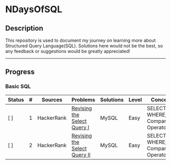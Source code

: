 # NDaysOfSQL

## Description
This repository is used to document my journey on learning more about Structured Query Language(SQL). Solutions here would not be the best, so any feedback or suggestions would be greatly appreciated!

---
## Progress

### Basic SQL

| Status | \# | Sources | Problems | Solutions | Level | Concept |
|--------|----|---------|----------|-----------|-------| --------|
|  [   ] |1|HackerRank|[Revising the Select Query I](https://www.hackerrank.com/challenges/revising-the-select-query/problem)| MySQL |Easy|SELECT; WHERE; Comparison Operators|
|  [   ] |2|HackerRank|[Revising the Select Query II](https://www.hackerrank.com/challenges/revising-the-select-query-2/problem)| MySQL |Easy|SELECT; WHERE; Comparison Operators|

